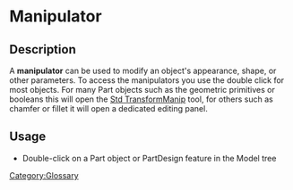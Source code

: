 # Manipulator

 

## Description

A **manipulator** can be used to modify an object\'s appearance, shape, or other parameters. To access the manipulators you use the double click for most objects. For many Part objects such as the geometric primitives or booleans this will open the [Std TransformManip](Std_TransformManip.md) tool, for others such as chamfer or fillet it will open a dedicated editing panel.

## Usage

-   Double-click on a Part object or PartDesign feature in the Model tree

 

[Category:Glossary](Category:Glossary.md)
